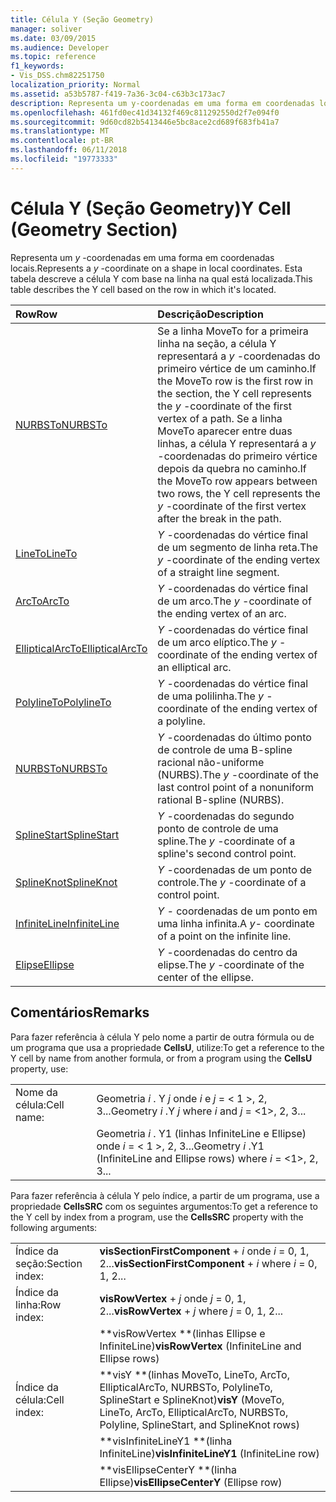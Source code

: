 ```yaml
---
title: Célula Y (Seção Geometry)
manager: soliver
ms.date: 03/09/2015
ms.audience: Developer
ms.topic: reference
f1_keywords:
- Vis_DSS.chm82251750
localization_priority: Normal
ms.assetid: a53b5787-f419-7a36-3c04-c63b3c173ac7
description: Representa um y-coordenadas em uma forma em coordenadas locais. Esta tabela descreve a célula Y com base na linha na qual está localizada.
ms.openlocfilehash: 461fd0ec41d34132f469c811292550d2f7e094f0
ms.sourcegitcommit: 9d60cd82b5413446e5bc8ace2cd689f683fb41a7
ms.translationtype: MT
ms.contentlocale: pt-BR
ms.lasthandoff: 06/11/2018
ms.locfileid: "19773333"
---
```

# <a name="y-cell-geometry-section"></a><span data-ttu-id="8985c-104">Célula Y (Seção Geometry)</span><span class="sxs-lookup"><span data-stu-id="8985c-104">Y Cell (Geometry Section)</span></span>

<span data-ttu-id="8985c-105">Representa um *y* -coordenadas em uma forma em coordenadas locais.</span><span class="sxs-lookup"><span data-stu-id="8985c-105">Represents a  *y*  -coordinate on a shape in local coordinates.</span></span> <span data-ttu-id="8985c-106">Esta tabela descreve a célula Y com base na linha na qual está localizada.</span><span class="sxs-lookup"><span data-stu-id="8985c-106">This table describes the Y cell based on the row in which it's located.</span></span> 
  
|<span data-ttu-id="8985c-107">**Row**</span><span class="sxs-lookup"><span data-stu-id="8985c-107">**Row**</span></span>|<span data-ttu-id="8985c-108">**Descrição**</span><span class="sxs-lookup"><span data-stu-id="8985c-108">**Description**</span></span>|
|:-----|:-----|
|[<span data-ttu-id="8985c-109">NURBSTo</span><span class="sxs-lookup"><span data-stu-id="8985c-109">NURBSTo</span></span>](nurbsto-row-geometry-section.md) <br/> | <span data-ttu-id="8985c-110">Se a linha MoveTo for a primeira linha na seção, a célula Y representará a *y* -coordenadas do primeiro vértice de um caminho.</span><span class="sxs-lookup"><span data-stu-id="8985c-110">If the MoveTo row is the first row in the section, the Y cell represents the  *y*  -coordinate of the first vertex of a path.</span></span> <span data-ttu-id="8985c-111">Se a linha MoveTo aparecer entre duas linhas, a célula Y representará a *y* -coordenadas do primeiro vértice depois da quebra no caminho.</span><span class="sxs-lookup"><span data-stu-id="8985c-111">If the MoveTo row appears between two rows, the Y cell represents the  *y*  -coordinate of the first vertex after the break in the path.</span></span>  <br/> |
|[<span data-ttu-id="8985c-112">LineTo</span><span class="sxs-lookup"><span data-stu-id="8985c-112">LineTo</span></span>](lineto-row-geometry-section.md) <br/> | <span data-ttu-id="8985c-113">*Y* -coordenadas do vértice final de um segmento de linha reta.</span><span class="sxs-lookup"><span data-stu-id="8985c-113">The  *y*  -coordinate of the ending vertex of a straight line segment.</span></span>  <br/> |
|[<span data-ttu-id="8985c-114">ArcTo</span><span class="sxs-lookup"><span data-stu-id="8985c-114">ArcTo</span></span>](arcto-row-geometry-section.md) <br/> | <span data-ttu-id="8985c-115">*Y* -coordenadas do vértice final de um arco.</span><span class="sxs-lookup"><span data-stu-id="8985c-115">The  *y*  -coordinate of the ending vertex of an arc.</span></span>  <br/> |
|[<span data-ttu-id="8985c-116">EllipticalArcTo</span><span class="sxs-lookup"><span data-stu-id="8985c-116">EllipticalArcTo</span></span>](ellipticalarcto-row-geometry-section.md) <br/> | <span data-ttu-id="8985c-117">*Y* -coordenadas do vértice final de um arco elíptico.</span><span class="sxs-lookup"><span data-stu-id="8985c-117">The  *y*  -coordinate of the ending vertex of an elliptical arc.</span></span>  <br/> |
|[<span data-ttu-id="8985c-118">PolylineTo</span><span class="sxs-lookup"><span data-stu-id="8985c-118">PolylineTo</span></span>](polylineto-row-geometry-section.md) <br/> | <span data-ttu-id="8985c-119">*Y* -coordenadas do vértice final de uma polilinha.</span><span class="sxs-lookup"><span data-stu-id="8985c-119">The  *y*  -coordinate of the ending vertex of a polyline.</span></span>  <br/> |
|[<span data-ttu-id="8985c-120">NURBSTo</span><span class="sxs-lookup"><span data-stu-id="8985c-120">NURBSTo</span></span>](nurbsto-row-geometry-section.md) <br/> | <span data-ttu-id="8985c-121">*Y* -coordenadas do último ponto de controle de uma B-spline racional não-uniforme (NURBS).</span><span class="sxs-lookup"><span data-stu-id="8985c-121">The  *y*  -coordinate of the last control point of a nonuniform rational B-spline (NURBS).</span></span>  <br/> |
|[<span data-ttu-id="8985c-122">SplineStart</span><span class="sxs-lookup"><span data-stu-id="8985c-122">SplineStart</span></span>](splinestart-row-geometry-section.md) <br/> | <span data-ttu-id="8985c-123">*Y* -coordenadas do segundo ponto de controle de uma spline.</span><span class="sxs-lookup"><span data-stu-id="8985c-123">The  *y*  -coordinate of a spline's second control point.</span></span>  <br/> |
|[<span data-ttu-id="8985c-124">SplineKnot</span><span class="sxs-lookup"><span data-stu-id="8985c-124">SplineKnot</span></span>](splineknot-row-geometry-section.md) <br/> | <span data-ttu-id="8985c-125">*Y* -coordenadas de um ponto de controle.</span><span class="sxs-lookup"><span data-stu-id="8985c-125">The  *y*  -coordinate of a control point.</span></span>  <br/> |
|[<span data-ttu-id="8985c-126">InfiniteLine</span><span class="sxs-lookup"><span data-stu-id="8985c-126">InfiniteLine</span></span>](infiniteline-row-geometry-section.md) <br/> | <span data-ttu-id="8985c-127">*Y -* coordenadas de um ponto em uma linha infinita.</span><span class="sxs-lookup"><span data-stu-id="8985c-127">A  *y-*  coordinate of a point on the infinite line.</span></span>  <br/> |
|[<span data-ttu-id="8985c-128">Elipse</span><span class="sxs-lookup"><span data-stu-id="8985c-128">Ellipse</span></span>](ellipse-row-geometry-section.md) <br/> | <span data-ttu-id="8985c-129">*Y* -coordenadas do centro da elipse.</span><span class="sxs-lookup"><span data-stu-id="8985c-129">The  *y*  -coordinate of the center of the ellipse.</span></span>  <br/> |
   
## <a name="remarks"></a><span data-ttu-id="8985c-130">Comentários</span><span class="sxs-lookup"><span data-stu-id="8985c-130">Remarks</span></span>

<span data-ttu-id="8985c-131">Para fazer referência à célula Y pelo nome a partir de outra fórmula ou de um programa que usa a propriedade **CellsU**, utilize:</span><span class="sxs-lookup"><span data-stu-id="8985c-131">To get a reference to the Y cell by name from another formula, or from a program using the **CellsU** property, use:</span></span> 
  
|||
|:-----|:-----|
| <span data-ttu-id="8985c-132">Nome da célula:</span><span class="sxs-lookup"><span data-stu-id="8985c-132">Cell name:</span></span>  <br/> | <span data-ttu-id="8985c-133">Geometria *i* . Y *j* onde *i* e *j* = < 1 >, 2, 3...</span><span class="sxs-lookup"><span data-stu-id="8985c-133">Geometry  *i*  .Y  *j*            where  *i*  and  *j*  = <1>, 2, 3...</span></span>  <br/> |
|| <span data-ttu-id="8985c-134">Geometria *i* . Y1 (linhas InfiniteLine e Ellipse) onde *i* = < 1 >, 2, 3...</span><span class="sxs-lookup"><span data-stu-id="8985c-134">Geometry  *i*  .Y1 (InfiniteLine and Ellipse rows)            where  *i*  = <1>, 2, 3...</span></span>  <br/> |
   
<span data-ttu-id="8985c-135">Para fazer referência à célula Y pelo índice, a partir de um programa, use a propriedade **CellsSRC** com os seguintes argumentos:</span><span class="sxs-lookup"><span data-stu-id="8985c-135">To get a reference to the Y cell by index from a program, use the **CellsSRC** property with the following arguments:</span></span> 
  
|||
|:-----|:-----|
| <span data-ttu-id="8985c-136">Índice da seção:</span><span class="sxs-lookup"><span data-stu-id="8985c-136">Section index:</span></span>  <br/> |<span data-ttu-id="8985c-137">**visSectionFirstComponent** +  *i* onde *i* = 0, 1, 2...</span><span class="sxs-lookup"><span data-stu-id="8985c-137">**visSectionFirstComponent** +  *i*            where  *i*  = 0, 1, 2...</span></span>  <br/> |
| <span data-ttu-id="8985c-138">Índice da linha:</span><span class="sxs-lookup"><span data-stu-id="8985c-138">Row index:</span></span>  <br/> |<span data-ttu-id="8985c-139">**visRowVertex** +  *j* onde *j* = 0, 1, 2...</span><span class="sxs-lookup"><span data-stu-id="8985c-139">**visRowVertex** +  *j*            where  *j*  = 0, 1, 2...</span></span>  <br/> |
||<span data-ttu-id="8985c-140">**visRowVertex **(linhas Ellipse e InfiniteLine)</span><span class="sxs-lookup"><span data-stu-id="8985c-140">**visRowVertex** (InfiniteLine and Ellipse rows)</span></span>  <br/> |
| <span data-ttu-id="8985c-141">Índice da célula:</span><span class="sxs-lookup"><span data-stu-id="8985c-141">Cell index:</span></span>  <br/> |<span data-ttu-id="8985c-142">**visY **(linhas MoveTo, LineTo, ArcTo, EllipticalArcTo, NURBSTo, PolylineTo, SplineStart e SplineKnot)</span><span class="sxs-lookup"><span data-stu-id="8985c-142">**visY** (MoveTo, LineTo, ArcTo, EllipticalArcTo, NURBSTo, Polyline, SplineStart, and SplineKnot rows)</span></span>  <br/> |
||<span data-ttu-id="8985c-143">**visInfiniteLineY1 **(linha InfiniteLine)</span><span class="sxs-lookup"><span data-stu-id="8985c-143">**visInfiniteLineY1** (InfiniteLine row)</span></span>  <br/> |
||<span data-ttu-id="8985c-144">**visEllipseCenterY **(linha Ellipse)</span><span class="sxs-lookup"><span data-stu-id="8985c-144">**visEllipseCenterY** (Ellipse row)</span></span>  <br/> |
   

